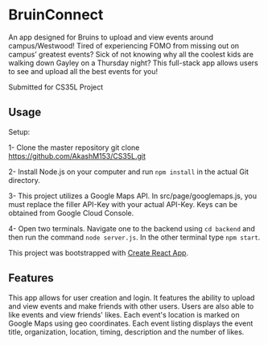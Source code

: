 # BruinConnect
An app designed for Bruins to upload and view events around campus/Westwood!
Tired of experiencing FOMO from missing out on campus’ greatest events? Sick of not knowing why all the coolest kids are walking down Gayley on a Thursday night? This full-stack app allows users to see and upload all the best events for you! 

Submitted for CS35L Project

## Usage
Setup:

1- Clone the master repository
git clone https://github.com/AkashM153/CS35L.git

2- Install Node.js on your computer and run `npm install` in the actual Git directory.

3- This project utilizes a Google Maps API. In src/page/googlemaps.js, you must replace the filler API-Key with your actual API-Key. Keys can be obtained from Google Cloud Console.

4- Open two terminals. Navigate one to the backend using `cd backend` and then run the command `node server.js`. In the other terminal type `npm start`. 

This project was bootstrapped with [Create React App](https://github.com/facebook/create-react-app).

## Features
This app allows for user creation and login. It features the ability to upload and view events and make friends with other users. Users are also able to like events and view friends' likes. Each event's location is marked on Google Maps using geo coordinates. Each event listing displays the event title, organization, location, timing, description and the number of likes. 